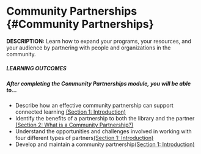 # Community Partnerships {#Community Partnerships}

**DESCRIPTION:** Learn how to expand your programs, your resources, and your audience by partnering with people and organizations in the community.

<div class="table-format"><span class="title"><h5>LEARNING OUTCOMES</h5></span><h5>After completing the Community Partnerships module, you will be able to…</h5><ul><li>Describe how an effective community partnership can support connected learning <a href="./1_introduction/README.md">(Section 1: Introduction)</a></li><li>Identify the benefits of a partnership to both the library and the partner <a href="./2_what_is_a_community_partnership/README.md">(Section 2: What is a Community Partnership?)</a></li><li>Understand the opportunities and challenges involved in working with four different types of partners<a href="./1_introduction/README.md">(Section 1: Introduction)</a></li><li>Develop and maintain a community partnership<a href="./1_introduction/README.md">(Section 1: Introduction)</a></li>
</div>
